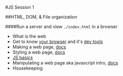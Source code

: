 #JS Session 1

##HTML, DOM, & File organization 

####Run a server and view `./index.html` in a browser

 * What is the web
 * Get to know [your browser](https://www.google.com/chrome/browser/desktop/) and it's [dev tools](https://developer.chrome.com/devtools)
 * Making a web page, [docs](https://developer.mozilla.org/en-US/docs/Web/Guide/HTML)
 * Styling a web page, [docs](https://developer.mozilla.org/en-US/docs/Web/CSS)
 * [JS basics](https://learnxinyminutes.com/docs/javascript/) 
 * Manipulating a web page aka javascript intro, [docs](https://developer.mozilla.org/en-US/docs/Web/JavaScript)
 * Housekeeping